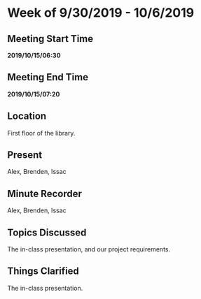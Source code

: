 # Week of 9/30/2019 - 10/6/2019

## Meeting Start Time

**2019/10/15/06:30**

## Meeting End Time

**2019/10/15/07:20**

## Location

First floor of the library.

## Present

Alex, Brenden, Issac

## Minute Recorder

Alex, Brenden, Issac

## Topics Discussed

The in-class presentation, and our project requirements.

## Things Clarified

The in-class presentation.
